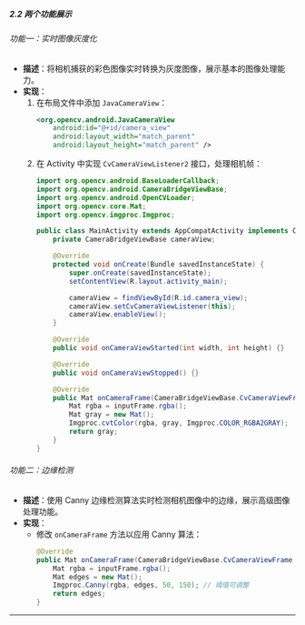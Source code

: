 ##### 2.2 两个功能展示

###### 功能一：实时图像灰度化
- **描述**：将相机捕获的彩色图像实时转换为灰度图像，展示基本的图像处理能力。  
- **实现**：  
  1. 在布局文件中添加 `JavaCameraView`：  
     ```xml
     <org.opencv.android.JavaCameraView
         android:id="@+id/camera_view"
         android:layout_width="match_parent"
         android:layout_height="match_parent" />
     ```  
  2. 在 Activity 中实现 `CvCameraViewListener2` 接口，处理相机帧：  
     ```java
     import org.opencv.android.BaseLoaderCallback;
     import org.opencv.android.CameraBridgeViewBase;
     import org.opencv.android.OpenCVLoader;
     import org.opencv.core.Mat;
     import org.opencv.imgproc.Imgproc;

     public class MainActivity extends AppCompatActivity implements CameraBridgeViewBase.CvCameraViewListener2 {
         private CameraBridgeViewBase cameraView;

         @Override
         protected void onCreate(Bundle savedInstanceState) {
             super.onCreate(savedInstanceState);
             setContentView(R.layout.activity_main);

             cameraView = findViewById(R.id.camera_view);
             cameraView.setCvCameraViewListener(this);
             cameraView.enableView();
         }

         @Override
         public void onCameraViewStarted(int width, int height) {}

         @Override
         public void onCameraViewStopped() {}

         @Override
         public Mat onCameraFrame(CameraBridgeViewBase.CvCameraViewFrame inputFrame) {
             Mat rgba = inputFrame.rgba();
             Mat gray = new Mat();
             Imgproc.cvtColor(rgba, gray, Imgproc.COLOR_RGBA2GRAY);
             return gray;
         }
     }
     ```

###### 功能二：边缘检测
- **描述**：使用 Canny 边缘检测算法实时检测相机图像中的边缘，展示高级图像处理功能。  
- **实现**：  
  - 修改 `onCameraFrame` 方法以应用 Canny 算法：  
    ```java
    @Override
    public Mat onCameraFrame(CameraBridgeViewBase.CvCameraViewFrame inputFrame) {
        Mat rgba = inputFrame.rgba();
        Mat edges = new Mat();
        Imgproc.Canny(rgba, edges, 50, 150); // 阈值可调整
        return edges;
    }
    ```

---

